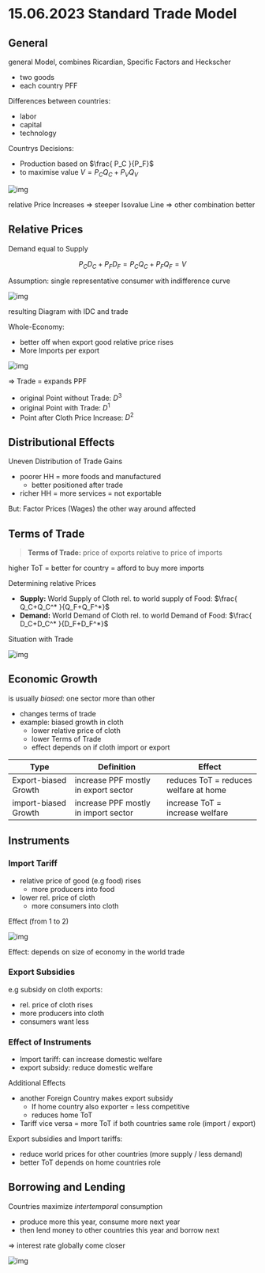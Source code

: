 # 15.06.2023 Standard Trade Model

## General

general Model, combines Ricardian, Specific Factors and Heckscher

- two goods
- each country PFF



Differences between countries:

- labor 
- capital
- technology



Countrys Decisions:

- Production based on $\frac{ P_C }{P_F}$
- to maximise value $V = P_C Q_C+P_V Q_V$

![img](../images/2023-06-22_12-25-42.jpg)

relative Price Increases => steeper Isovalue Line => other combination better

## Relative Prices

Demand equal to Supply

$$
P_C D_C + P_F D_F = P_C Q_C + P_F Q_F = V
$$

Assumption: single representative consumer with indifference curve

![img](../images/2023-06-22_14-49-02.jpg)

resulting Diagram with IDC and trade

Whole-Economy:

- better off when export good relative price rises
- More Imports per export

![img](../images/2023-06-22_14-52-00.jpg)

=> Trade = expands PPF

- original Point without Trade: $D^3$
- original Point with Trade: $D^1$
- Point after Cloth Price Increase: $D^2$

## Distributional Effects

Uneven Distribution of Trade Gains

- poorer HH = more foods and manufactured 
    - better positioned after trade
- richer HH = more services = not exportable

But: Factor Prices (Wages) the other way around affected



## Terms of Trade

> **Terms of Trade:** price of exports relative to price of imports

higher ToT = better for country = afford to buy more imports

Determining relative Prices

- **Supply:** World Supply of Cloth rel. to world supply of Food: $\frac{ Q_C+Q_C^* }{Q_F+Q_F^*}$
- **Demand:** World Demand of Cloth rel. to world Demand of Food: $\frac{ D_C+D_C^* }{D_F+D_F^*}$

Situation with Trade

![img](../images/2023-06-22_15-04-01.jpg)



## Economic Growth

is usually *biased*: one sector more than other 

- changes terms of trade
- example: biased growth in cloth
    - lower relative price of cloth
    - lower Terms of Trade
    - effect depends on if cloth import or export

| Type                 | Definition                           | Effect                                |
| -------------------- | ------------------------------------ | ------------------------------------- |
| Export-biased Growth | increase PPF mostly in export sector | reduces ToT = reduces welfare at home |
| import-biased Growth | increase PPF mostly in import sector | increase ToT = increase welfare       |



## Instruments

### Import Tariff

- relative price of good (e.g food) rises
    - more producers into food
- lower rel. price of cloth
    - more consumers into cloth

Effect (from 1 to 2)

![img](../images/2023-06-22_15-16-12.jpg)

Effect: depends on size of economy in the world trade

### Export Subsidies

e.g subsidy on cloth exports:

- rel. price of cloth rises
- more producers into cloth
- consumers want less



### Effect of Instruments

- Import tariff: can increase domestic welfare
- export subsidy: reduce domestic welfare

Additional Effects

- another Foreign Country makes export subsidy
    - If home country also exporter = less  competitive
    - reduces home ToT
- Tariff vice versa = more ToT if both countries same role (import / export)

Export subsidies and Import tariffs:

- reduce world prices for other countries (more supply / less demand)
- better ToT depends on home countries role



## Borrowing and Lending

Countries maximize *intertemporal* consumption

- produce more this year, consume more next year
- then lend money to other countries this year and borrow next

=> interest rate globally come closer

![img](../images/2023-06-22_15-28-16.jpg)
